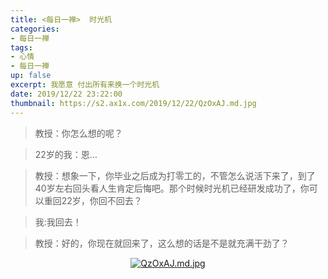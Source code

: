 ```yaml
---
title: <每日一禅>  时光机
categories:
- 每日一禅
tags: 
- 心情
- 每日一禅
up: false
excerpt: 我愿意 付出所有来换一个时光机
date: 2019/12/22 23:22:00
thumbnail: https://s2.ax1x.com/2019/12/22/QzOxAJ.md.jpg
---
```

>教授：你怎么想的呢？

>22岁的我：恩...

>教授：想象一下，你毕业之后成为打零工的，不管怎么说活下来了，到了40岁左右回头看人生肯定后悔吧。那个时候时光机已经研发成功了，你可以重回22岁，你回不回去？

>我:我回去！

>教授：好的，你现在就回来了，这么想的话是不是就充满干劲了？

  <div align="center">

[![QzOxAJ.md.jpg](https://s2.ax1x.com/2019/12/22/QzOxAJ.md.jpg)](https://imgchr.com/i/QzOxAJ)
